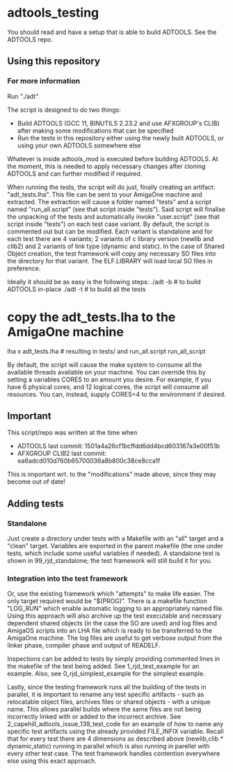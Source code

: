 # adtools_testing

You should read and have a setup that is able to build ADTOOLS. See the ADTOOLS repo.

## Using this repository
### For more information
Run "./adt"

The script is designed to do two things:
- Build ADTOOLS (GCC 11, BINUTILS 2.23.2 and use AFXGROUP's CLIB) after making some modifications that can be specified
- Run the tests in this repository either using the newly built ADTOOLS, or using your own ADTOOLS somewhere else

Whatever is inside adtools_mod is executed before building ADTOOLS. At the moment, this is needed to apply necessary changes after cloning ADTOOLS and can further modified if required.

When running the tests, the script will do just, finally creating an artifact: "adt_tests.lha". This file can be sent to your AmigaOne machine and extracted. The extraction will cause a folder named "tests" and a script named "run_all.script" (see that script inside "tests"). Said script will finalise the unpacking of the tests and automatically invoke "user.script" (see that script inside "tests") on each test case variant. By default, the script is commented out but can be modified. Each variant is standalone and for each test there are 4 variants; 2 variants of c library version (newlib and clib2) and 2 variants of link type (dynamic and static). In the case of Shared Object creation, the test framework will copy any necessary SO files into the directory for that variant. The ELF.LIBRARY will load local SO files in preference.

Ideally it should be as easy is the following steps:
./adt -b # to build ADTOOLS in-place
./adt -t # to build all the tests
# copy the adt_tests.lha to the AmigaOne machine
lha x adt_tests.lha # resulting in tests/ and run_all.script
run_all_script

By default, the script will cause the make system to consume all the available threads available on your machine. You can override this by setting a variables CORES to an amount you desire. For example, if you have 6 physical cores, and 12 logical cores, the script will consume all resources. You can, instead, supply CORES=4 to the environment if desired.

## Important
This script/repo was written at the time when
- ADTOOLS last commit: 1501a4a26cf1bcffdd6dd4bcd603167a3e00f51b
- AFXGROUP CLIB2 last commit: ea6adcd010d760b65700036a8b800c38ce8cca1f

This is important wrt. to the "modifications" made above, since they may become out of date!

## Adding tests
### Standalone
Just create a directory under tests with a Makefile with an "all" target and a "clean" target. Variables are exported in the parent makefile (the one under tests, which include some useful variables if needed). A standalone test is shown in 99_rjd_standalone; the test framework will still build it for you.

### Integration into the test framework
Or, use the existing framework which "attempts" to make life easier. The only target required would be "$(PROG)". There is a makefile function "LOG_RUN" which enable automatic logging to an appropriately named file. Using this approach will also archive up the test executable and necessary dependent shared objects (in the case the SO are used) and log files and AmigaOS scripts into an LHA file which is ready to be transferred to the AmigaOne machine. The log files are useful to get verbose output from the linker phase, compiler phase and output of READELF.

Inspections can be added to tests by simply providing commented lines in the makefile of the test being added. See 1_rjd_test_example for an example. Also, see 0_rjd_simplest_example for the simplest example.

Lastly, since the testing framework runs all the building of the tests in parallel, it is important to rename any test specific artifacts - such as relocatable object files, archives files or shared objects - with a unique name. This allows parallel builds where the same files are not being incorrectly linked with or added to the incorrect archive. See 2_capehill_adtools_issue_139_test_code for an example of how to name any specific test artifacts using the already provided FILE_INFIX variable. Recall that for every test there are 4 dimensions as described above (newlib,clib * dynamic,static) running in parallel which is also running in parellel with every other test case. The test framework handles contention everywhere else using this exact approach.
